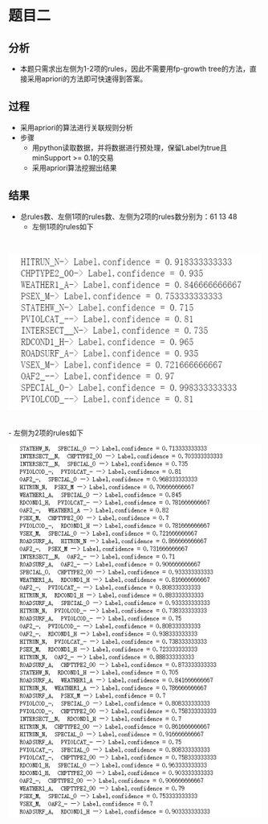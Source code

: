 # 题目二

## 分析
- 本题只需求出左侧为1-2项的rules，因此不需要用fp-growth tree的方法，直接采用apriori的方法即可快速得到答案。

## 过程
- 采用apriori的算法进行关联规则分析
- 步骤
	- 用python读取数据，并将数据进行预处理，保留Label为true且minSupport >= 0.1的交易
	- 采用apriori算法挖掘出结果

## 结果

- 总rules数、左侧1项的rules数、左侧为2项的rules数分别为：61 13 48
	- 左侧1项的rules如下
</br>	

![rules1](./images/第二题-1.png)
	
</br>
	- 左侧为2项的rules如下
	
</br>

![rules2](./images/第二题-2.png)
	
</br>
